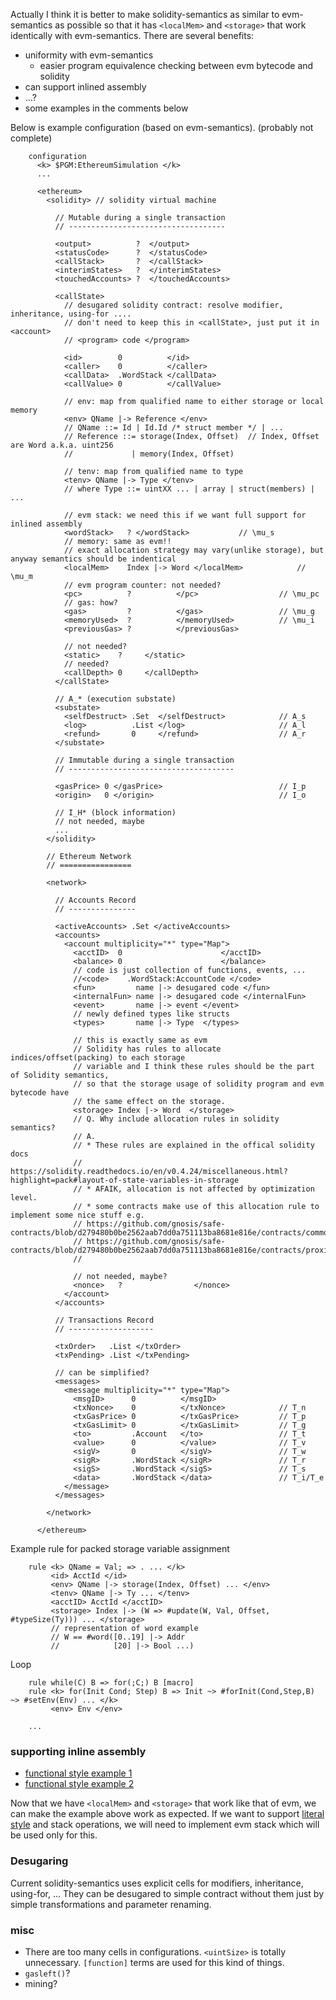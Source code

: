 Actually I think it is better to make solidity-semantics as similar to evm-semantics as possible
so that it has `<localMem>` and `<storage>` that work identically with evm-semantics.
There are several benefits:
* uniformity with evm-semantics
    * easier program equivalence checking between evm bytecode and solidity
* can support inlined assembly
* ...?
* some examples in the comments below

Below is example configuration (based on evm-semantics).  (probably not complete)
```k
    configuration
      <k> $PGM:EthereumSimulation </k>
      ...

      <ethereum>
        <solidity> // solidity virtual machine

          // Mutable during a single transaction
          // -----------------------------------

          <output>          ?  </output>
          <statusCode>      ?  </statusCode>
          <callStack>       ?  </callStack>
          <interimStates>   ?  </interimStates>
          <touchedAccounts> ?  </touchedAccounts>

          <callState>
            // desugared solidity contract: resolve modifier, inheritance, using-for ....
            // don't need to keep this in <callState>, just put it in <account>
            // <program> code </program>

            <id>        0          </id>
            <caller>    0          </caller>
            <callData>  .WordStack </callData>
            <callValue> 0          </callValue>

            // env: map from qualified name to either storage or local memory
            <env> QName |-> Reference </env>
            // QName ::= Id | Id.Id /* struct member */ | ... 
            // Reference ::= storage(Index, Offset)  // Index, Offset are Word a.k.a. uint256
            //             | memory(Index, Offset)

            // tenv: map from qualified name to type
            <tenv> QName |-> Type </tenv>
            // where Type ::= uintXX ... | array | struct(members) | ...

            // evm stack: we need this if we want full support for inlined assembly
            <wordStack>   ? </wordStack>           // \mu_s
            // memory: same as evm!!
            // exact allocation strategy may vary(unlike storage), but anyway semantics should be indentical
            <localMem>    Index |-> Word </localMem>            // \mu_m
            // evm program counter: not needed?
            <pc>          ?          </pc>                  // \mu_pc
            // gas: how?
            <gas>         ?          </gas>                 // \mu_g
            <memoryUsed>  ?          </memoryUsed>          // \mu_i
            <previousGas> ?          </previousGas>

            // not needed?
            <static>    ?     </static>
            // needed?
            <callDepth> 0     </callDepth>
          </callState>

          // A_* (execution substate)
          <substate>
            <selfDestruct> .Set  </selfDestruct>            // A_s
            <log>          .List </log>                     // A_l
            <refund>       0     </refund>                  // A_r
          </substate>

          // Immutable during a single transaction
          // -------------------------------------

          <gasPrice> 0 </gasPrice>                          // I_p
          <origin>   0 </origin>                            // I_o

          // I_H* (block information)
          // not needed, maybe
          ...
        </solidity>

        // Ethereum Network
        // ================

        <network>

          // Accounts Record
          // ---------------

          <activeAccounts> .Set </activeAccounts>
          <accounts>
            <account multiplicity="*" type="Map">
              <acctID>  0                      </acctID>
              <balance> 0                      </balance>
              // code is just collection of functions, events, ...
              //<code>    .WordStack:AccountCode </code>
              <fun>         name |-> desugared code </fun>
              <internalFun> name |-> desugared code </internalFun>
              <event>       name |-> event </event>
              // newly defined types like structs
              <types>       name |-> Type  </types>

              // this is exactly same as evm
              // Solidity has rules to allocate indices/offset(packing) to each storage
              // variable and I think these rules should be the part of Solidity semantics,
              // so that the storage usage of solidity program and evm bytecode have
              // the same effect on the storage.
              <storage> Index |-> Word  </storage>
              // Q. Why include allocation rules in solidity semantics?
              // A. 
              // * These rules are explained in the offical solidity docs
              // https://solidity.readthedocs.io/en/v0.4.24/miscellaneous.html?highlight=pack#layout-of-state-variables-in-storage
              // * AFAIK, allocation is not affected by optimization level.
              // * some contracts make use of this allocation rule to implement some nice stuff e.g.
              // https://github.com/gnosis/safe-contracts/blob/d279480b0be2562aab7dd0a751113ba8681e816e/contracts/common/MasterCopy.sol
              // https://github.com/gnosis/safe-contracts/blob/d279480b0be2562aab7dd0a751113ba8681e816e/contracts/proxies/Proxy.sol
              //

              // not needed, maybe?
              <nonce>   ?                </nonce>
            </account>
          </accounts>

          // Transactions Record
          // -------------------

          <txOrder>   .List </txOrder>
          <txPending> .List </txPending>

          // can be simplified?
          <messages>
            <message multiplicity="*" type="Map">
              <msgID>      0          </msgID>
              <txNonce>    0          </txNonce>            // T_n
              <txGasPrice> 0          </txGasPrice>         // T_p
              <txGasLimit> 0          </txGasLimit>         // T_g
              <to>         .Account   </to>                 // T_t
              <value>      0          </value>              // T_v
              <sigV>       0          </sigV>               // T_w
              <sigR>       .WordStack </sigR>               // T_r
              <sigS>       .WordStack </sigS>               // T_s
              <data>       .WordStack </data>               // T_i/T_e
            </message>
          </messages>

        </network>

      </ethereum>
```

Example rule for packed storage variable assignment
```k
    rule <k> QName = Val; => . ... </k>
         <id> AcctId </id>
         <env> QName |-> storage(Index, Offset) ... </env>
         <tenv> QName |-> Ty ... </tenv>
         <acctID> AcctId </acctID>
         <storage> Index |-> (W => #update(W, Val, Offset, #typeSize(Ty))) ... </storage>
         // representation of word example
         // W == #word([0..19] |-> Addr
         //            [20] |-> Bool ...)
```
Loop
```k
    rule while(C) B => for(;C;) B [macro]
    rule <k> for(Init Cond; Step) B => Init ~> #forInit(Cond,Step,B) ~> #setEnv(Env) ... </k>
         <env> Env </env>

    ...
```


### supporting inline assembly
* [functional style example 1](https://github.com/gnosis/safe-contracts/blob/d279480b0be2562aab7dd0a751113ba8681e816e/contracts/common/SignatureDecoder.sol#L41-L50)
* [functional style example 2](https://github.com/gnosis/safe-contracts/blob/d279480b0be2562aab7dd0a751113ba8681e816e/contracts/proxies/Proxy.sol#L26-L32)

Now that we have `<localMem>` and `<storage>` that work like that of evm, we can make the example above work as expected.
If we want to support [literal style](https://solidity.readthedocs.io/en/v0.4.24/assembly.html?highlight=assembly#literals) and stack operations,
we will need to implement evm stack which will be used only for this.


### Desugaring
Current solidity-semantics uses explicit cells for modifiers, inheritance, using-for, ... 
They can be desugared to simple contract without them just by simple transformations and parameter renaming.

### misc
* There are too many cells in configurations. `<uintSize>` is totally unnecessary. `[function]` terms are used for this kind of things.
* `gasleft()`?
* mining?

